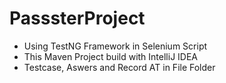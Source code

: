# PasssterProject

- Using TestNG Framework in Selenium Script
- This Maven Project build with IntelliJ IDEA
- Testcase, Aswers and Record AT in File Folder 

